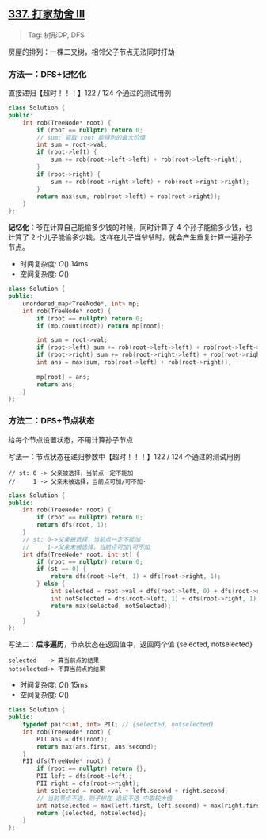 ## [337. 打家劫舍 III](https://leetcode.cn/problems/house-robber-iii/)

> Tag: 树形DP, DFS

房屋的排列：一棵二叉树，相邻父子节点无法同时打劫

### 方法一：DFS+记忆化

直接递归【超时！！！】122 / 124 个通过的测试用例

```c++
class Solution {
public:
    int rob(TreeNode* root) {
        if (root == nullptr) return 0;
        // sum: 盗取 root 能得到的最大价值
        int sum = root->val;
        if (root->left) {
            sum += rob(root->left->left) + rob(root->left->right);
        }
        if (root->right) {
            sum += rob(root->right->left) + rob(root->right->right);
        }
        return max(sum, rob(root->left) + rob(root->right));
    }
};
```

**记忆化**：爷在计算自己能偷多少钱的时候，同时计算了 4 个孙子能偷多少钱，也计算了 2 个儿子能偷多少钱。这样在儿子当爷爷时，就会产生重复计算一遍孙子节点。

* 时间复杂度: ${O()}$ 14ms
* 空间复杂度: ${O()}$

```cpp
class Solution {
public:
    unordered_map<TreeNode*, int> mp;
    int rob(TreeNode* root) {
        if (root == nullptr) return 0;
        if (mp.count(root)) return mp[root];

        int sum = root->val;
        if (root->left) sum += rob(root->left->left) + rob(root->left->right);
        if (root->right) sum += rob(root->right->left) + rob(root->right->right);
        int ans = max(sum, rob(root->left) + rob(root->right));
        
        mp[root] = ans;
        return ans;
    }
};
```

### 方法二：DFS+节点状态

给每个节点设置状态，不用计算孙子节点

写法一：节点状态在递归参数中【超时！！！】122 / 124 个通过的测试用例

```
// st: 0 -> 父亲被选择，当前点一定不能加
//     1 -> 父亲未被选择，当前点可加/可不加·
```
```cpp
class Solution {
public:
    int rob(TreeNode* root) {
        if (root == nullptr) return 0;
        return dfs(root, 1);
    }
    // st: 0->父亲被选择，当前点一定不能加
    //     1->父亲未被选择，当前点可加\可不加
    int dfs(TreeNode* root, int st) {
        if (root == nullptr) return 0;
        if (st == 0) {
            return dfs(root->left, 1) + dfs(root->right, 1);
        } else {
            int selected = root->val + dfs(root->left, 0) + dfs(root->right, 0);
            int notSelected = dfs(root->left, 1) + dfs(root->right, 1);
            return max(selected, notSelected);
        }
    }
};
```

写法二：**后序遍历**，节点状态在返回值中，返回两个值 {selected, notselected}

```
selected   -> 算当前点的结果
notselected-> 不算当前点的结果
```

* 时间复杂度: ${O()}$ 15ms
* 空间复杂度: ${O()}$

```c++
class Solution {
public:
    typedef pair<int, int> PII; // {selected, notselected}
    int rob(TreeNode* root) {
        PII ans = dfs(root);
        return max(ans.first, ans.second);
    }
    PII dfs(TreeNode* root) {
        if (root == nullptr) return {};
        PII left = dfs(root->left);
        PII right = dfs(root->right);
        int selected = root->val + left.second + right.second;
        // 当前节点不选，则子树在 选和不选 中取较大值
        int notselected = max(left.first, left.second) + max(right.first, right.second);
        return {selected, notselected};
    }
};
```
